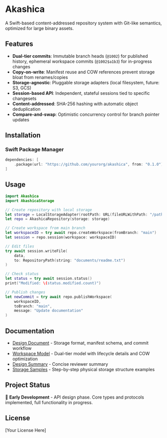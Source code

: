 # Akashica

A Swift-based content-addressed repository system with Git-like semantics, optimized for large binary assets.

## Features

- **Dual-tier commits**: Immutable branch heads (`@1002`) for published history, ephemeral workspace commits (`@1002$a1b3`) for in-progress changes
- **Copy-on-write**: Manifest reuse and COW references prevent storage bloat from renames/copies
- **Storage-agnostic**: Pluggable storage adapters (local filesystem, future: S3, GCS)
- **Session-based API**: Independent, stateful sessions tied to specific changesets
- **Content-addressed**: SHA-256 hashing with automatic object deduplication
- **Compare-and-swap**: Optimistic concurrency control for branch pointer updates

## Installation

### Swift Package Manager

```swift
dependencies: [
    .package(url: "https://github.com/yourorg/akashica", from: "0.1.0")
]
```

## Usage

```swift
import Akashica
import AkashicaStorage

// Create repository with local storage
let storage = LocalStorageAdapter(rootPath: URL(fileURLWithPath: "/path/to/repo"))
let repo = AkashicaRepository(storage: storage)

// Create workspace from main branch
let workspaceID = try await repo.createWorkspace(fromBranch: "main")
let session = repo.session(workspace: workspaceID)

// Edit files
try await session.writeFile(
    data,
    to: RepositoryPath(string: "documents/readme.txt")
)

// Check status
let status = try await session.status()
print("Modified: \(status.modified.count)")

// Publish changes
let newCommit = try await repo.publishWorkspace(
    workspaceID,
    toBranch: "main",
    message: "Update documentation"
)
```

## Documentation

- [Design Document](docs/design.md) - Storage format, manifest schema, and commit workflow
- [Workspace Model](docs/two-tier-commit.md) - Dual-tier model with lifecycle details and COW optimization
- [Design Summary](docs/WORKSPACE_DESIGN_SUMMARY.md) - Concise reviewer summary
- [Storage Samples](docs/samples/) - Step-by-step physical storage structure examples

## Project Status

🚧 **Early Development** - API design phase. Core types and protocols implemented, full functionality in progress.

## License

[Your License Here]
